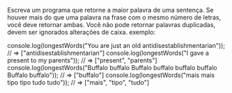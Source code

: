 Escreva um programa que retorne a maior palavra de uma sentença. Se houver mais do que uma palavra na frase com o mesmo número de letras, você deve retornar ambas. Você não pode retornar palavras duplicadas, devem ser ignorados alterações de caixa. exemplo:

console.log(longestWords("You are just an old antidisestablishmentarian")); // => ["antidisestablishmentarian"]
console.log(longestWords("I gave a present to my parents")); // => ["present", "parents"]
console.log(longestWords("Buffalo buffalo Buffalo buffalo buffalo buffalo Buffalo buffalo")); // => ["buffalo"]
console.log(longestWords("mais mais tipo tipo tudo tudo")); // => ["mais", "tipo", "tudo"]